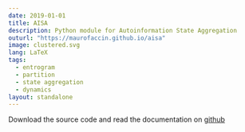 ```yaml
---
date: 2019-01-01
title: AISA
description: Python module for Autoinformation State Aggregation
outurl: "https://maurofaccin.github.io/aisa"
image: clustered.svg
lang: LaTeX
tags:
  - entrogram
  - partition
  - state aggregation
  - dynamics
layout: standalone
---
```


Download the source code and read the documentation on [github](https://maurofaccin.github.io/aisa)
